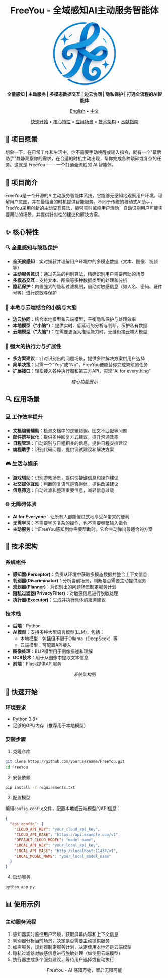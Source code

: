 <div align="center">

# FreeYou - 全域感知AI主动服务智能体

<p align="center">
  <img src="logo/logo15.png" alt="Free Logo" width="200"/>
</p>

<!-- <p align="center">
  <img src="logo/FreeYou.png" alt="FreeYou" width="300"/>
</p> -->

**全量感知 | 主动服务 | 多模态数据交互 | 边云协同 | 隐私保护 | 打通全流程的AI智能体**

[English](README_EN.md) • [中文](README.md)

[快速开始](#-快速开始) • [核心特性](#-核心特性) • [应用场景](#-应用场景) • [技术架构](#-技术架构) • [贡献指南](#-贡献指南)

</div>

## 🌟 项目愿景

想象一下，在日常工作和生活中，你不需要手动唤醒或输入指令，就有一个"幕后助手"静静观察你的需求，在合适的时机主动出现，帮你完成各种琐碎或复杂的任务。这就是 FreeYou —— 一个打通全流程的 AI 智能体。

## 📖 项目简介

FreeYou是一个开源的AI主动服务智能体系统，它能够无感知地观察用户环境，理解用户意图，并在最恰当的时机提供智能服务。不同于传统的被动式AI助手，FreeYou采用创新的主动交互算法，能够实时监控用户活动，自动识别用户可能需要帮助的场景，并提供针对性的建议和解决方案。

## ✨ 核心特性

### 🔍 全量感知与隐私保护

- **全天候感知**：实时捕获并理解用户环境中的多模态数据（文本、图像、视频等）
- **主动服务意识**：通过先进的判别算法，精确识别用户需要帮助的场景
- **多模态交互**：支持文本、图像等多种数据类型的处理和分析
- **隐私保护**：内置强大的隐私过滤机制，自动对敏感信息（如人名、密码、证件号等）进行脱敏与保护

### 🧠 本地与云端结合的小脑与大脑

- **边云协同**：结合本地模型和云端模型，平衡隐私保护与处理效率
- **本地模型（"小脑"）**：提供实时、低延迟的分析与判断，保护私有数据
- **云端模型（"大脑"）**：在需要更强大推理能力时，无缝衔接云端大模型

### 🚀 强大的执行力与扩展性

- **多方案建议**：针对识别出的问题场景，提供多种解决方案供用户选择
- **简单决策**：只需一个"Yes"或"No"，FreeYou便能替你完成繁琐的任务
- **扩展接口**：轻松接入各种执行器和第三方API，实现"AI for everything"

<div align="center">

<!-- 此处可插入功能展示图片 -->
*核心功能展示*

</div>

## 🔍 应用场景

### 💻 工作效率提升

- **文档编辑辅助**：检测文档中的逻辑错误、图文不匹配等问题
- **邮件撰写优化**：提供多种回复方式建议，提升沟通效率
- **日程管理**：自动识别与日程相关的信息，提供日程安排建议
- **编程助手**：识别代码问题，提供调试建议和解决方案

### 🎮 生活与娱乐

- **游戏辅助**：识别游戏场景，提供快捷键信息和操作建议
- **社交媒体互动**：判断回复语气是否得体，提供改进建议
- **信息筛选**：自动过滤和整理重要信息，减轻信息过载

### 🌐 无障碍体验

- **AI for Everyone**：让所有人都能傻瓜式地享受AI带来的便利
- **无需学习**：不需要学习复杂的操作，也不需要频繁输入指令
- **主动服务**：当FreeYou感知到你需要帮助时，它会主动弹出最适合的方案

## 🧠 技术架构

### 系统组件

- **感知器(Perceptor)**：负责从环境中获取多模态数据并整合上下文信息
- **判别器(Discriminator)**：分析当前场景，判断是否需要主动提供服务
- **规划器(Planner)**：为识别出的问题场景制定服务计划
- **隐私过滤器(PrivacyFilter)**：对敏感信息进行脱敏处理
- **执行器(Executor)**：生成并执行具体的服务建议

### 技术栈

- **后端**：Python
- **AI模型**：支持多种大型语言模型(LLM)，包括：
  - 本地模型：包括但不限于Ollama（DeepSeek）等
  - 云端模型：可配置API接入
- **图像处理**：BLIP模型用于图像描述和理解
- **OCR技术**：用于从图像中提取文本信息
- **前端**：Flask提供API服务

<div align="center">

<!-- 此处可插入架构图 -->
*系统架构图*

</div>

## 🚀 快速开始

### 环境要求

- Python 3.8+
- 足够的GPU内存（推荐用于本地模型）

### 安装步骤

1. 克隆仓库

```bash
git clone https://github.com/yourusername/FreeYou.git
cd FreeYou
```

2. 安装依赖

```bash
pip install -r requirements.txt
```

3. 配置模型

编辑`config.config`文件，配置本地或云端模型的API信息：

```json
{
  "api_config": {
    "CLOUD_API_KEY": "your_cloud_api_key",
    "CLOUD_API_BASE": "https://api.example.com/v1",
    "DEFAULT_CLOUD_MODEL": "model_name",
    "LOCAL_API_KEY": "your_local_api_key",
    "LOCAL_API_BASE": "http://localhost:11434/v1",
    "LOCAL_MODEL_NAME": "your_local_model_name"
  }
}
```

4. 启动服务

```bash
python app.py
```

## 📊 使用示例

### 主动服务流程

1. 感知器实时监控用户环境，获取屏幕内容和上下文信息
2. 判别器分析当前场景，决定是否需要主动提供服务
3. 如需服务，规划器制定服务计划，决定使用本地还是云端模型
4. 隐私过滤器对敏感信息进行脱敏处理（如使用云端模型）
5. 执行器生成多个服务建议，等待用户选择或自动执行


<p align="center">FreeYou -  AI 感知万物，智启无限可能</p>